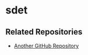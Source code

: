 # sdet
## Related Repositories
- [Another GitHub Repository](https://github.com/AutomateThePlanet/BELLATRIX-Java.git)
